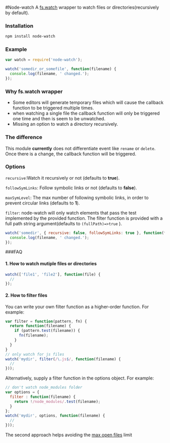 #Node-watch
A [fs.watch](http://nodejs.org/api/fs.html#fs_fs_watch_filename_options_listener) wrapper to watch files or directories(recursively by default).  


### Installation

```bash
npm install node-watch
```

### Example

```js
var watch = require('node-watch');

watch('somedir_or_somefile', function(filename) {
  console.log(filename, ' changed.');
});
``` 

### Why fs.watch wrapper

* Some editors will generate temporary files which will cause the callback function to be triggered multiple times.
* when watching a single file the callback function will only be triggered one time and then is seem to be unwatched.
* Missing an option to watch a directory recursively.
 
 
### The difference
This module **currently** does not differentiate event like `rename` or `delete`. Once there is a change, the callback function will be triggered.


### Options

`recursive`:Watch it recursively or not (defaults to **true**). 

`followSymLinks`: Follow symbolic links or not (defaults to **false**).

`maxSymLevel`: The max number of following symbolic links, in order to prevent circular links (defaults to **1**). 

`filter`: node-watch will only watch elements that pass the test implemented by the provided function. The filter function is provided with a full path string argument(defaults to ```(fullPath)=>true``` ). 


```js
watch('somedir', { recursive: false, followSymLinks: true }, function(filename) {
  console.log(filename, ' changed.');
});
```

###FAQ

#### 1. How to watch mutiple files or directories

```js
watch(['file1', 'file2'], function(file) {
  //
});
```

#### 2. How to filter files

You can write your own filter function as a higher-order function. For example:

```js
var filter = function(pattern, fn) {
  return function(filename) {
    if (pattern.test(filename)) {
      fn(filename);
    }
  }
}
// only watch for js files
watch('mydir', filter(/\.js$/, function(filename) {
  // 
}));
```

Alternatively, supply a filter function in the options object. For example:
```js
// don't watch node_modules folder
var options = {
  filter : function(filename) {
    return !/node_modules/.test(filename);
  }
};
watch('mydir', options, function(filename) {
  // 
}));
```
The second approach helps avoiding the [max open files](http://stackoverflow.com/questions/3734932/max-open-files-for-working-process) limit
